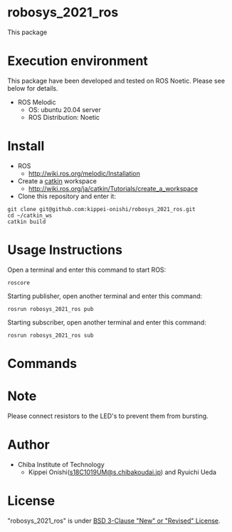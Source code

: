 # robosys_2021_ros

This package 

# Execution environment
This package have been developed and tested on ROS Noetic. Please see below for details.

- ROS Melodic
  - OS: ubuntu 20.04 server
  - ROS Distribution: Noetic
# Install
- ROS
  - http://wiki.ros.org/melodic/Installation
- Create a [catkin](http://wiki.ros.org/catkin#Installing_catkin) workspace
  - http://wiki.ros.org/ja/catkin/Tutorials/create_a_workspace
- Clone this repository and enter it:
```
git clone git@github.com:kippei-onishi/robosys_2021_ros.git
cd ~/catkin_ws
catkin build
```
# Usage Instructions
Open a terminal and enter this command to start ROS:
```
roscore
```
Starting publisher, open another terminal and enter this command:
```
rosrun robosys_2021_ros pub 
```
Starting subscriber, open another terminal and enter this command:
```
rosrun robosys_2021_ros sub
```
# Commands


# Note

Please connect resistors to the LED's to prevent them from bursting.

# Author
- Chiba Institute of Technology 
  - Kippei Onishi(s18C1019UM@s.chibakoudai.jp) and Ryuichi Ueda  

# License

"robosys_2021_ros" is under [BSD 3-Clause "New" or "Revised" License](https://en.wikipedia.org/wiki/BSD_licenses).
